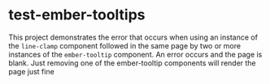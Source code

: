 # test-ember-tooltips

This project demonstrates the error that occurs when using an instance of the `line-clamp` component followed in the same page by two or more instances of the `ember-tooltip` component. An error occurs and the page is blank.
Just removing one of the ember-tooltip components will render the page just fine
